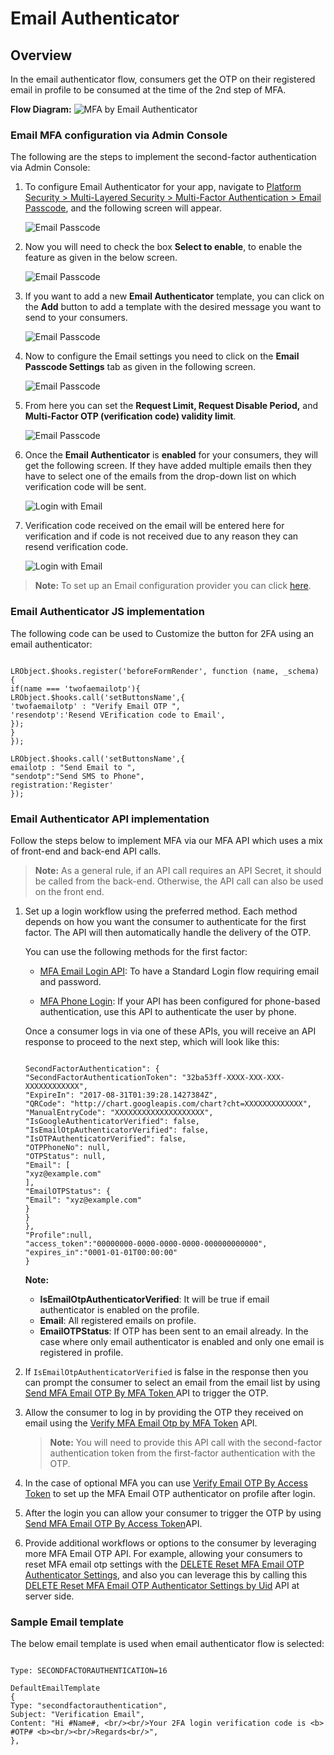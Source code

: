 # Email Authenticator

  

## Overview


In the email authenticator flow, consumers get the OTP on their registered email in profile to be consumed at the time of the 2nd step of MFA.

**Flow Diagram:**
![MFA by Email Authenticator](https://apidocs.lrcontent.com/images/MFA-by-Email-Authenticator_2866361030400ce4af0.34137175.png "MFA by Email Authenticator")

### Email MFA configuration via Admin Console

The following are the steps to implement the second-factor authentication via Admin Console:

1.  To configure Email Authenticator for your app, navigate to [Platform Security > Multi-Layered Security > Multi-Factor Authentication > Email Passcode](https://adminconsole.loginradius.com/platform-security/multi-layered-security/multi-factor-authentication/email-passcode), and the following screen will appear.

    ![Email Passcode](https://apidocs.lrcontent.com/images/8--Email-Passcode_969361030976c3f6a3.29426362.png "Email Passcode")

2.  Now you will need to check the box **Select to enable**, to enable the feature as given in the below screen.

    ![Email Passcode](https://apidocs.lrcontent.com/images/6--Email-Passcode_19018610309045398b2.97687998.png "Email Passcode")

3.  If you want to add a new **Email Authenticator** template, you can click on the **Add** button to add a template with the desired message you want to send to your consumers.

    ![Email Passcode](https://apidocs.lrcontent.com/images/7--Email-Passcode_250946103093b8d5d42.10897189.png "Email Passcode")

4.  Now to configure the Email settings you need to click on the **Email Passcode Settings** tab as given in the following screen.

    ![Email Passcode](https://apidocs.lrcontent.com/images/8--Email-Passcode_78516103097629ba01.81155022.png "Email Passcode")

5.  From here you can set the **Request Limit, Request Disable Period,** and **Multi-Factor OTP (verification code) validity limit**.

    ![Email Passcode](https://apidocs.lrcontent.com/images/9--Email-Passcode_1608561030a4544a380.34185158.png "Email Passcode")

6.  Once the **Email Authenticator** is **enabled** for your consumers, they will get the following screen. If they have added multiple emails then they have to select one of the emails from the drop-down list on which verification code will be sent.

    ![Login with Email](https://apidocs.lrcontent.com/images/10--Login-with-Email_3032361030a76bb4321.32024490.png "Login with Email")

7.  Verification code received on the email will be entered here for verification and if code is not received due to any reason they can resend verification code.

    ![Login with Email](https://apidocs.lrcontent.com/images/11--Login-with-Email_2392661030aaa89e991.83767230.png "Login with Email")

> **Note:** To set up an Email configuration provider you can click [here](https://adminconsole.loginradius.com/platform-configuration/identity-workflow/communication-configuration/email-configuration).

### Email Authenticator JS implementation

The following code can be used to Customize the button for 2FA using an email authenticator:

```

LRObject.$hooks.register('beforeFormRender', function (name, _schema) {
if(name === 'twofaemailotp'){
LRObject.$hooks.call('setButtonsName',{
'twofaemailotp' : "Verify Email OTP ",
'resendotp':'Resend VErification code to Email',
});
}
});

LRObject.$hooks.call('setButtonsName',{
emailotp : "Send Email to ",
"sendotp":"Send SMS to Phone",
registration:'Register'
});

```

### Email Authenticator API implementation

Follow the steps below to implement MFA via our MFA API which uses a mix of front-end and back-end API calls.

> **Note:** As a general rule, if an API call requires an API Secret, it should be called from the back-end. Otherwise, the API call can also be used on the front end.

1.  Set up a login workflow using the preferred method. Each method depends on how you want the consumer to authenticate for the first factor. The API will then automatically handle the delivery of the OTP.

    You can use the following methods for the first factor:

    - [MFA Email Login API](/api/v2/user-registration/2fa-email-login): To have a Standard Login flow requiring email and password.

    - [MFA Phone Login](/api/v2/user-registration/2fa-phone-login): If your API has been configured for phone-based authentication, use this API to authenticate the user by phone.

    Once a consumer logs in via one of these APIs, you will receive an API response to proceed to the next step, which will look like this:

    ```

    SecondFactorAuthentication": {
    "SecondFactorAuthenticationToken": "32ba53ff-XXXX-XXX-XXX-XXXXXXXXXXXX",
    "ExpireIn": "2017-08-31T01:39:28.1427384Z",
    "QRCode": "http://chart.googleapis.com/chart?cht=XXXXXXXXXXXXX",
    "ManualEntryCode": "XXXXXXXXXXXXXXXXXXXX",
    "IsGoogleAuthenticatorVerified": false,
    "IsEmailOtpAuthenticatorVerified": false,
    "IsOTPAuthenticatorVerified": false,
    "OTPPhoneNo": null,
    "OTPStatus": null,
    "Email": [
    "xyz@example.com"
    ],
    "EmailOTPStatus": {
    "Email": "xyz@example.com"
    }
    }
    },
    "Profile":null,
    "access_token":"00000000-0000-0000-0000-000000000000",
    "expires_in":"0001-01-01T00:00:00"
    }

    ```

    **Note:**

    - **IsEmailOtpAuthenticatorVerified**: It will be true if email authenticator is enabled on the profile.
    - **Email**: All registered emails on profile.
    - **EmailOTPStatus**: If OTP has been sent to an email already. In the case where only email authenticator is enabled and only one email is registered in profile.

2.  If `IsEmailOtpAuthenticatorVerified` is false in the response then you can prompt the consumer to select an email from the email list by using [Send MFA Email OTP By MFA Token ](/api/v2/customer-identity-api/multi-factor-authentication/email-authenticator/send-mfa-email-otp-by-mfa-token/)API to trigger the OTP.

3.  Allow the consumer to log in by providing the OTP they received on email using the [Verify MFA Email Otp by MFA Token](/api/v2/customer-identity-api/multi-factor-authentication/email-authenticator/verify-mfa-email-otp-by-mfa-token/) API.

    > **Note:** You will need to provide this API call with the second-factor authentication token from the first-factor authentication with the OTP.

4.  In the case of optional MFA you can use [ Verify Email OTP By Access Token](/api/v2/customer-identity-api/multi-factor-authentication/email-authenticator/verify-mfa-email-otp-by-access-token/) to set up the MFA Email OTP authenticator on profile after login.

5.  After the login you can allow your consumer to trigger the OTP by using [Send MFA Email OTP By Access Token](/api/v2/customer-identity-api/multi-factor-authentication/email-authenticator/send-mfa-email-otp-by-access-token/)API.

6.  Provide additional workflows or options to the consumer by leveraging more MFA Email OTP API. For example, allowing your consumers to reset MFA email otp settings with the [DELETE Reset MFA Email OTP Authenticator Settings](/api/v2/customer-identity-api/multi-factor-authentication/email-authenticator/reset-mfa-email-otp-authenticator-settings-by-access-token/), and also you can leverage this by calling this [ DELETE Reset MFA Email OTP Authenticator Settings by Uid](/api/v2/customer-identity-api/multi-factor-authentication/email-authenticator/reset-mfa-email-otp-authenticator-settings-by-uid/) API at server side.

### Sample Email template

The below email template is used when email authenticator flow is selected:

```

Type: SECONDFACTORAUTHENTICATION=16

DefaultEmailTemplate
{
Type: "secondfactorauthentication",
Subject: "Verification Email",
Content: "Hi #Name#, <br/><br/>Your 2FA login verification code is <b> #OTP# <b><br/><br/>Regards<br/>",
},

```